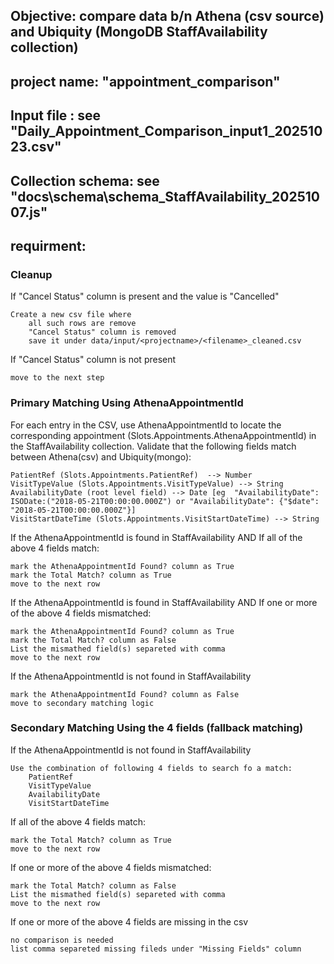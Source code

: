 ## Objective: compare data b/n Athena (csv source) and Ubiquity (MongoDB StaffAvailability collection)
## project name: "appointment_comparison"
## Input file : see "Daily_Appointment_Comparison_input1_20251023.csv"
## Collection schema: see "docs\schema\schema_StaffAvailability_20251007.js"

## requirment: 

### Cleanup

If "Cancel Status" column is present and the value is "Cancelled"

    Create a new csv file where
        all such rows are remove
        "Cancel Status" column is removed
        save it under data/input/<projectname>/<filename>_cleaned.csv

If "Cancel Status" column is not present

    move to the next step

###  Primary Matching Using AthenaAppointmentId
For each entry in the CSV, use AthenaAppointmentId to locate the corresponding appointment (Slots.Appointments.AthenaAppointmentId) in the StaffAvailability collection.
Validate that the following fields match between Athena(csv) and Ubiquity(mongo):

    PatientRef (Slots.Appointments.PatientRef)  --> Number
    VisitTypeValue (Slots.Appointments.VisitTypeValue) --> String
    AvailabilityDate (root level field) --> Date [eg  "AvailabilityDate": ISODate:("2018-05-21T00:00:00.000Z") or "AvailabilityDate": {"$date": "2018-05-21T00:00:00.000Z"}]
    VisitStartDateTime (Slots.Appointments.VisitStartDateTime) --> String

If the AthenaAppointmentId is found in StaffAvailability AND If all of the above 4 fields match: 

    mark the AthenaAppointmentId Found? column as True
    mark the Total Match? column as True
    move to the next row

If the AthenaAppointmentId is found in StaffAvailability AND If one or more of the above 4 fields mismatched: 

    mark the AthenaAppointmentId Found? column as True
    mark the Total Match? column as False
    List the mismathed field(s) separeted with comma
    move to the next row


If the AthenaAppointmentId is not found in StaffAvailability

    mark the AthenaAppointmentId Found? column as False
    move to secondary matching logic

###  Secondary Matching Using the 4 fields (fallback matching)

If the AthenaAppointmentId is not found in StaffAvailability

    Use the combination of following 4 fields to search fo a match:
        PatientRef
        VisitTypeValue
        AvailabilityDate
        VisitStartDateTime

If all of the above 4 fields match: 

    mark the Total Match? column as True
    move to the next row

If one or more of the above 4 fields mismatched: 

    mark the Total Match? column as False
    List the mismathed field(s) separeted with comma
    move to the next row
 
 If one or more of the above 4 fields are missing in the csv

    no comparison is needed
    list comma separeted missing fileds under "Missing Fields" column
